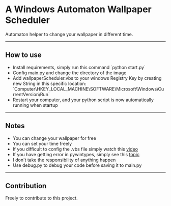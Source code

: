 # A Windows Automaton Wallpaper Scheduler 

Automaton helper to change your wallpaper in different time.

<hr>

## How to use

<ul>
    <li>Install requirements, simply run this command `python start.py`</li>
    <li>Config main.py and change the directory of the image</li>
    <li>Add wallpaperScheduler.vbs to your windows Registry Key by creating new String in this specific location: `Computer\HKEY_LOCAL_MACHINE\SOFTWARE\Microsoft\Windows\CurrentVersion\Run`</li>
    <li>Restart your computer, and your python script is now automatically running when startup</li>
</ul>

<hr>

## Notes

<ul>
    <li>You can change your wallpaper for free</li>
    <li>You can set your time freely</li>
    <li>If you difficult to config the .vbs file simply watch this <a href="https://youtu.be/XWV9tatoPQI">video</a></li>
    <li>If you have getting error in pywintypes, simply see this <a href="https://stackoverflow.com/questions/42482739/importerror-no-system-module-pywintypes-pywintypes34-dll/65539116#65539116">topic</a></li>
    <li>I don't take the responsibility of anything happen</li>
    <li>Use debug.py to debug your code before saving it to main.py</li>
</ul>

<hr>

## Contribution

Freely to contribute to this project.